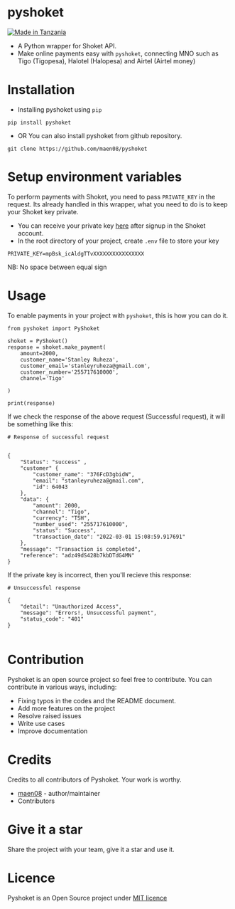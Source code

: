 # pyshoket

[![Made in Tanzania](https://img.shields.io/badge/made%20in-tanzania-008751.svg?style=flat-square)](https://github.com/Tanzania-Developers-Community/made-in-tanzania)


- A Python wrapper for Shoket API. 
- Make online payments easy with `pyshoket`, connecting MNO such as Tigo (Tigopesa),
Halotel (Halopesa) and Airtel (Airtel money)

# Installation
- Installing pyshoket using `pip`
```
pip install pyshoket
```

- OR You can also install pyshoket from github repository.
```
git clone https://github.com/maen08/pyshoket

```

# Setup environment variables   
To perform payments with Shoket, you need to pass `PRIVATE_KEY` in the request. Its already handled in this wrapper, what you need to do is to keep your Shoket key private.

- You can receive your private key [here](https://dashboard.shoket.co/) after signup in the Shoket account.
- In the root directory of your project, create `.env` file to store your key
```
PRIVATE_KEY=mpBsk_icAldgTTvXXXXXXXXXXXXXXXX
```
NB: No space between equal sign

# Usage
To enable payments in your project with `pyshoket`, this is how you can do it.

```
from pyshoket import PyShoket

shoket = PyShoket()
response = shoket.make_payment(
    amount=2000,
    customer_name='Stanley Ruheza',
    customer_email='stanleyruheza@gmail.com',
    customer_number='255717610000',
    channel='Tigo'

)

print(response)

```

If we check the response of the above request (Successful request), it will be something like this:
```
# Response of successful request


{
    "Status": "success" ,
    "customer" {
        "customer_name": "376FcD3gbidW",
        "email": "stanleyruheza@gmail.com",
        "id": 64043
    },
    "data": {
        "amount": 2000,
        "channel": "Tigo",
        "currency": "TSH",
        "number_used": "255717610000",
        "status": "Success",
        "transaction_date": "2022-03-01 15:08:59.917691"
    },
    "message": "Transaction is completed",
    "reference": "adz49dS428b7kbDTdG4MN"
}

```

If the private key is incorrect, then you'll recieve this response:

```
# Unsuccessful response

{
    "detail": "Unauthorized Access",
    "message": "Errors!, Unsuccessful payment",
    "status_code": "401"
}


```



# Contribution
Pyshoket is an open source project so feel free to contribute. You can contribute in various ways, including:
- Fixing typos in the codes and the README document.
- Add more features on the project 
- Resolve raised issues
- Write use cases
- Improve documentation

# Credits
Credits to all contributors of Pyshoket. Your work is worthy.
- [maen08](https://github.com/maen08/) - author/maintainer
- Contributors

# Give it a star
Share the project with your team, give it a star and use it.

# Licence
Pyshoket is an Open Source project under [MIT licence](https://github.com/maen08/pyshoket/blob/master/LICENCE)

